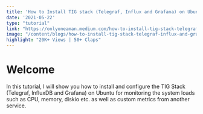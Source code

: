 ```yaml
---
title: 'How to Install TIG stack (Telegraf, Influx and Grafana) on Ubuntu'
date: '2021-05-22'
type: "tutorial"
link: "https://onlyoneaman.medium.com/how-to-install-tig-stack-telegraf-influx-and-grafana-on-ubuntu-405755901ac2"
image: "/content/blogs/how-to-install-tig-stack-telegraf-influx-and-grafana-on-ubuntu.png"
highlight: "20K+ Views | 50+ Claps"
---
```


# Welcome

In this tutorial, I will show you how to install and configure the TIG Stack (Telegraf, InfluxDB and Grafana) on Ubuntu for monitoring the system loads such as CPU, memory, diskio etc. as well as custom metrics from another service.
